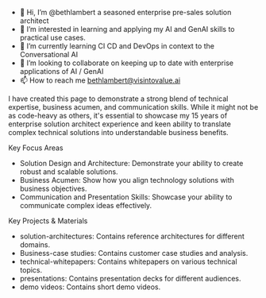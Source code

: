 - 👋 Hi, I’m @bethlambert a seasoned enterprise pre-sales solution architect
- 👀 I’m interested in learning and applying my AI and GenAI skills to practical use cases.
- 🌱 I’m currently learning CI CD and DevOps in context to the Conversational AI
- 💞️ I’m looking to collaborate on keeping up to date with enterprise applications of AI / GenAI 
- 📫 How to reach me bethlambert@visintovalue.ai

I have created this page to demonstrate a strong blend of technical expertise, business acumen, and communication skills. While it might not be as code-heavy as others, it's essential to showcase my 15 years of enterprise solution architect experience and keen ability to translate complex technical solutions into understandable business benefits.

Key Focus Areas
- Solution Design and Architecture: Demonstrate your ability to create robust and scalable solutions.
- Business Acumen: Show how you align technology solutions with business objectives.
- Communication and Presentation Skills: Showcase your ability to communicate complex ideas effectively.

Key Projects & Materials
- solution-architectures: Contains reference architectures for different domains.
- Business-case studies: Contains customer case studies and analysis.
- technical-whitepapers: Contains whitepapers on various technical topics.
- presentations: Contains presentation decks for different audiences.
- demo videos: Contains short demo videos.

<!---
bethlambert/bethlambert is a ✨ special ✨ repository because its `README.md` (this file) appears on your GitHub profile.
You can click the Preview link to take a look at your changes.
--->
